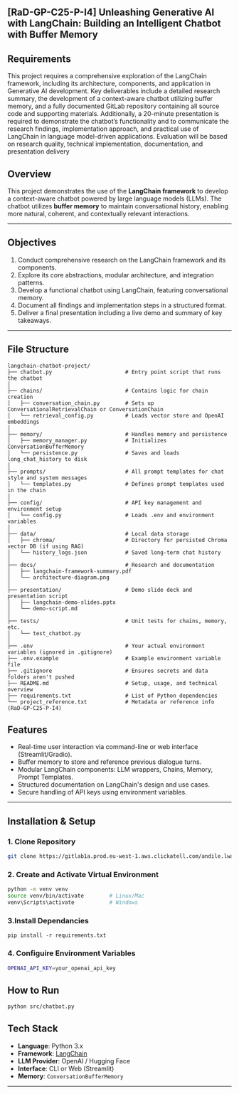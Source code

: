 ## [RaD-GP-C25-P-I4] Unleashing Generative AI with LangChain: Building an Intelligent Chatbot with Buffer Memory

## Requirements 
This project requires a comprehensive exploration of the LangChain framework, including its architecture, components, and application in Generative AI development. Key deliverables include a detailed research summary, the development of a context-aware chatbot utilizing buffer memory, and a fully documented GitLab repository containing all source code and supporting materials. Additionally, a 20-minute presentation is required to demonstrate the chatbot’s functionality and to communicate the research findings, implementation approach, and practical use of LangChain in language model-driven applications. Evaluation will be based on research quality, technical implementation, documentation, and presentation delivery
## Overview

This project demonstrates the use of the **LangChain framework** to develop a context-aware chatbot powered by large language models (LLMs). The chatbot utilizes **buffer memory** to maintain conversational history, enabling more natural, coherent, and contextually relevant interactions.


---

## Objectives

1. Conduct comprehensive research on the LangChain framework and its components.
2. Explore its core abstractions, modular architecture, and integration patterns.
3. Develop a functional chatbot using LangChain, featuring conversational memory.
4. Document all findings and implementation steps in a structured format.
5. Deliver a final presentation including a live demo and summary of key takeaways.

---
## File Structure
``` pycon
langchain-chatbot-project/
├── chatbot.py                       # Entry point script that runs the chatbot
│
├── chains/                          # Contains logic for chain creation
│   ├── conversation_chain.py        # Sets up ConversationalRetrievalChain or ConversationChain
│   └── retrieval_config.py          # Loads vector store and OpenAI embeddings
│
├── memory/                          # Handles memory and persistence
│   ├── memory_manager.py            # Initializes ConversationBufferMemory
│   └── persistence.py               # Saves and loads long_chat_history to disk
│
├── prompts/                         # All prompt templates for chat style and system messages
│   └── templates.py                 # Defines prompt templates used in the chain
│
├── config/                          # API key management and environment setup
│   └── config.py                    # Loads .env and environment variables
│
├── data/                            # Local data storage
│   ├── chroma/                      # Directory for persisted Chroma vector DB (if using RAG)
│   └── history_logs.json            # Saved long-term chat history
│
├── docs/                            # Research and documentation
│   ├── langchain-framework-summary.pdf
│   └── architecture-diagram.png
│
├── presentation/                    # Demo slide deck and presentation script
│   ├── langchain-demo-slides.pptx
│   └── demo-script.md
│
├── tests/                           # Unit tests for chains, memory, etc.
│   └── test_chatbot.py
│
├── .env                             # Your actual environment variables (ignored in .gitignore)
├── .env.example                     # Example environment variable file
├── .gitignore                       # Ensures secrets and data folders aren't pushed
├── README.md                        # Setup, usage, and technical overview
├── requirements.txt                 # List of Python dependencies
└── project_reference.txt            # Metadata or reference info (RaD-GP-C25-P-I4)

```


## Features

- Real-time user interaction via command-line or web interface (Streamlit/Gradio).
- Buffer memory to store and reference previous dialogue turns.
- Modular LangChain components: LLM wrappers, Chains, Memory, Prompt Templates.
- Structured documentation on LangChain's design and use cases.
- Secure handling of API keys using environment variables.

---

## Installation & Setup

### 1. Clone Repository
```bash
git clone https://gitlab1a.prod.eu-west-1.aws.clickatell.com/andile.lwanga/rad-gp-c25-p-i4
```
### 2. Create and Activate Virtual Environment
```bash
python -m venv venv
source venv/bin/activate        # Linux/Mac
venv\Scripts\activate           # Windows
```
### 3.Install Dependancies
``
pip install -r requirements.txt
``
### 4. Configuire Environment Variables
````bash
OPENAI_API_KEY=your_openai_api_key

````
## How to Run
```bash
python src/chatbot.py
```

## Tech Stack

- **Language**: Python 3.x
- **Framework**: [LangChain](https://www.langchain.com/)
- **LLM Provider**: OpenAI / Hugging Face
- **Interface**: CLI or Web (Streamlit)
- **Memory**: `ConversationBufferMemory`


---